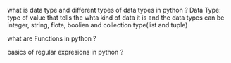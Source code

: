what is data type and different types of data types in python ?
Data Type: type of value that tells the whta kind of data it is and the data types can be integer, string, flote, boolien and collection type(list and tuple)


what are Functions in python ?


basics of regular expresions in python ?
